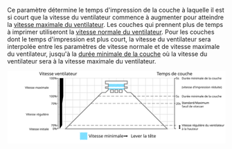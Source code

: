 Ce paramètre détermine le temps d'impression de la couche à laquelle il est si court que la vitesse du ventilateur commence à augmenter pour atteindre la [vitesse maximale du ventilateur](./cool_fan_speed_max.md). Les couches qui prennent plus de temps à imprimer utiliseront la [vitesse normale du ventilateur](./cool_fan_speed_min.md). Pour les couches dont le temps d'impression est plus court, la vitesse du ventilateur sera interpolée entre les paramètres de vitesse normale et de vitesse maximale du ventilateur, jusqu'à la [durée minimale de la couche](./cool_min_layer_time.md) où la vitesse du ventilateur sera à la vitesse maximale du ventilateur.

![Quelle vitesse de ventilateur est utilisée](../images/cool_fan_speed_fr.svg)
